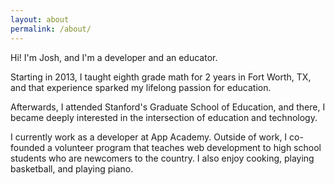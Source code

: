 ```yaml
---
layout: about
permalink: /about/
---
```


Hi! I'm Josh, and I'm a developer and an educator.

Starting in 2013, I taught eighth grade math for 2 years in Fort
Worth, TX, and that experience sparked my lifelong passion for education.

Afterwards, I attended Stanford's Graduate School of Education, and there, I
became deeply interested in the intersection of education and technology.

I currently work as a developer at App Academy. Outside of work, I co-founded a
volunteer program that teaches web development to high school students who are
newcomers to the country. I also enjoy cooking, playing basketball, and playing
piano.
